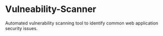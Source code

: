 # Vulneability-Scanner
Automated vulnerability scanning tool to identify common web application security issues.
